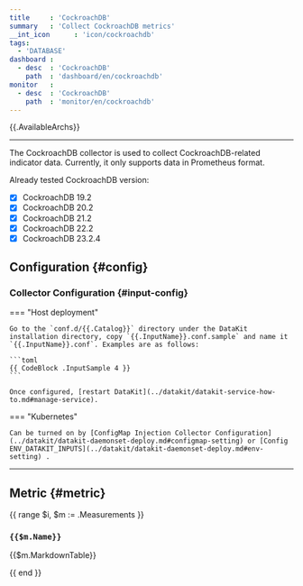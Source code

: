 ```yaml
---
title     : 'CockroachDB'
summary   : 'Collect CockroachDB metrics'
__int_icon      : 'icon/cockroachdb'
tags:
  - 'DATABASE'
dashboard :
  - desc  : 'CockroachDB'
    path  : 'dashboard/en/cockroachdb'
monitor   :
  - desc  : 'CockroachDB'
    path  : 'monitor/en/cockroachdb'
---
```



{{.AvailableArchs}}

---

The CockroachDB collector is used to collect CockroachDB-related indicator data.
Currently, it only supports data in Prometheus format.

Already tested CockroachDB version:

- [x] CockroachDB 19.2
- [x] CockroachDB 20.2
- [x] CockroachDB 21.2
- [x] CockroachDB 22.2
- [x] CockroachDB 23.2.4

## Configuration {#config}

### Collector Configuration {#input-config}

<!-- markdownlint-disable MD046 -->
=== "Host deployment"

    Go to the `conf.d/{{.Catalog}}` directory under the DataKit installation directory, copy `{{.InputName}}.conf.sample` and name it `{{.InputName}}.conf`. Examples are as follows:
    
    ```toml
    {{ CodeBlock .InputSample 4 }}
    ```

    Once configured, [restart DataKit](../datakit/datakit-service-how-to.md#manage-service).

=== "Kubernetes"

    Can be turned on by [ConfigMap Injection Collector Configuration](../datakit/datakit-daemonset-deploy.md#configmap-setting) or [Config ENV_DATAKIT_INPUTS](../datakit/datakit-daemonset-deploy.md#env-setting) .

<!-- markdownlint-enable -->
---

## Metric {#metric}

<!-- markdownlint-disable MD024 -->
{{ range $i, $m := .Measurements }}

### `{{$m.Name}}`

{{$m.MarkdownTable}}

{{ end }}
<!-- markdownlint-enable -->
